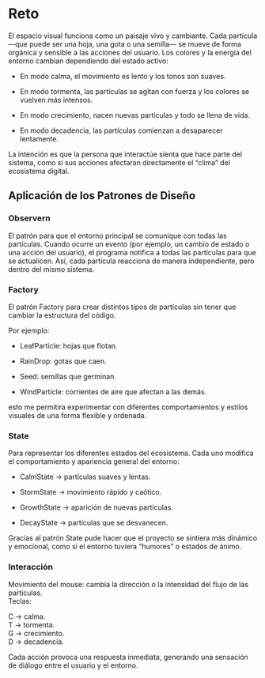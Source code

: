 # Reto  
El espacio visual funciona como un paisaje vivo y cambiante.
Cada partícula —que puede ser una hoja, una gota o una semilla— se mueve de forma orgánica y sensible a las acciones del usuario.
Los colores y la energía del entorno cambian dependiendo del estado activo:

- En modo calma, el movimiento es lento y los tonos son suaves.

- En modo tormenta, las partículas se agitan con fuerza y los colores se vuelven más intensos.

- En modo crecimiento, nacen nuevas partículas y todo se llena de vida.

- En modo decadencia, las partículas comienzan a desaparecer lentamente.

La intención es que la persona que interactúe sienta que hace parte del sistema, como si sus acciones afectaran directamente el “clima” del ecosistema digital.  

## Aplicación de los Patrones de Diseño
### Observern  
El patrón para que el entorno principal se comunique con todas las partículas.
Cuando ocurre un evento (por ejemplo, un cambio de estado o una acción del usuario), el programa notifica a todas las partículas para que se actualicen.
Así, cada partícula reacciona de manera independiente, pero dentro del mismo sistema.

### Factory  
El patrón Factory para crear distintos tipos de partículas sin tener que cambiar la estructura del código.

Por ejemplo:

- LeafParticle: hojas que flotan.

- RainDrop: gotas que caen.

- Seed: semillas que germinan.

- WindParticle: corrientes de aire que afectan a las demás.

esto me permitira experimentar con diferentes comportamientos y estilos visuales de una forma flexible y ordenada.

### State  
Para representar los diferentes estados del ecosistema.
Cada uno modifica el comportamiento y apariencia general del entorno:

- CalmState → partículas suaves y lentas.

- StormState → movimiento rápido y caótico.

- GrowthState → aparición de nuevas partículas.

- DecayState → partículas que se desvanecen.

Gracias al patrón State pude hacer que el proyecto se sintiera más dinámico y emocional, como si el entorno tuviera “humores” o estados de ánimo.

### Interacción  
Movimiento del mouse: cambia la dirección o la intensidad del flujo de las partículas.  
Teclas:

C → calma.  
T → tormenta.  
G → crecimiento.  
D → decadencia.  

Cada acción provoca una respuesta inmediata, generando una sensación de diálogo entre el usuario y el entorno.